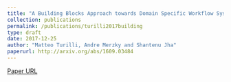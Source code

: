 ```yaml
---
title: "A Building Blocks Approach towards Domain Specific Workflow Systems?"
collection: publications
permalink: /publications/turilli2017building
type: draft
date: 2017-12-25
author: "Matteo Turilli, Andre Merzky and Shantenu Jha"
paperurl: http://arxiv.org/abs/1609.03484
---
```

[Paper URL](http://arxiv.org/abs/1609.03484)
